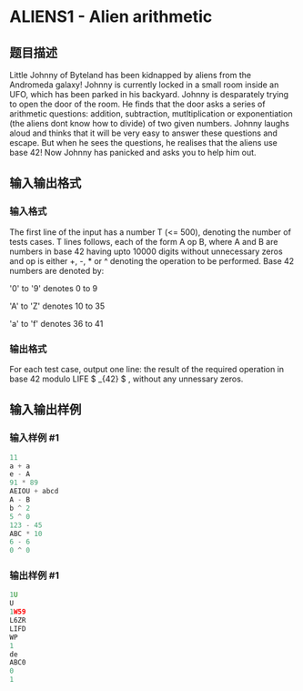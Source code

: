 # ALIENS1 - Alien arithmetic

## 题目描述

Little Johnny of Byteland has been kidnapped by aliens from the Andromeda galaxy! Johnny is currently locked in a small room inside an UFO, which has been parked in his backyard. Johnny is desparately trying to open the door of the room. He finds that the door asks a series of arithmetic questions: addition, subtraction, mutltiplication or exponentiation (the aliens dont know how to divide) of two given numbers. Johnny laughs aloud and thinks that it will be very easy to answer these questions and escape. But when he sees the questions, he realises that the aliens use base 42! Now Johnny has panicked and asks you to help him out.

## 输入输出格式

### 输入格式

The first line of the input has a number T (<= 500), denoting the number of tests cases. T lines follows, each of the form A op B, where A and B are numbers in base 42 having upto 10000 digits without unnecessary zeros and op is either +, -, \* or ^ denoting the operation to be performed. Base 42 numbers are denoted by:

'0' to '9' denotes 0 to 9

'A' to 'Z' denotes 10 to 35

'a' to 'f' denotes 36 to 41

### 输出格式

For each test case, output one line: the result of the required operation in base 42 modulo LIFE $ _{42} $ , without any unnessary zeros.

## 输入输出样例

### 输入样例 #1

```cpp
11
a + a
e - A
91 * 89
AEIOU + abcd
A - B
b ^ 2
5 ^ 0
123 - 45
ABC * 10
6 - 6
0 ^ 0
```


### 输出样例 #1

```cpp
1U
U
1W59
L6ZR
LIFD
WP
1
de
ABC0
0
1
```


